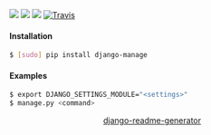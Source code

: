 <!--
https://pypi.org/project/readme-generator/
https://pypi.org/project/python-readme-generator/
https://pypi.org/project/django-readme-generator/
-->

[![](https://img.shields.io/badge/OS-Unix-blue.svg?longCache=True)]()
[![](https://img.shields.io/badge/language-Python-blue.svg?longCache=True)]()
[![](https://img.shields.io/pypi/v/django-manage.svg?maxAge=3600)](https://pypi.org/project/django-manage/)
[![Travis](https://api.travis-ci.org/looking-for-a-job/django-manage.py.svg?branch=master)](https://travis-ci.org/looking-for-a-job/django-manage.py/)

#### Installation
```bash
$ [sudo] pip install django-manage
```

#### Examples
```bash
$ export DJANGO_SETTINGS_MODULE="<settings>"
$ manage.py <command>
```

<p align="center">
    <a href="https://pypi.org/project/django-readme-generator/">django-readme-generator</a>
</p>